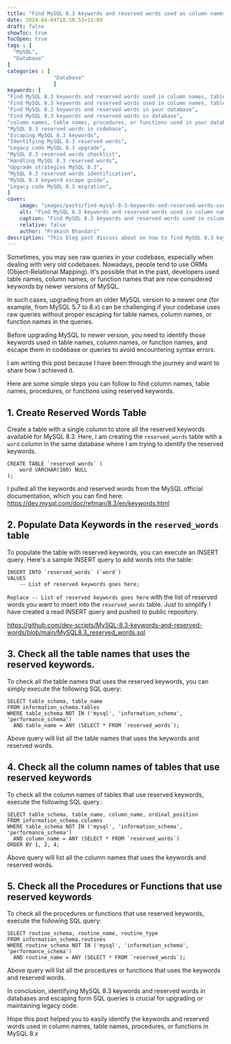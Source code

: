```yaml
---
title: "Find MySQL 8.3 keywords and reserved words used as column names, table names, procedures, or functions"
date: 2024-04-04T18:58:53+11:00
draft: false
showToc: true
TocOpen: true
tags : [
  "MySQL",
  "Database"
]
categories : [
               "Database"
               ]
keywords: [
"Find MySQL 8.3 keywords and reserved words used in column names, table names, procedures, or functions",
"Find MySQL 8.3 keywords and reserved words used in column names, table names, procedures, or functions",
"Find MySQL 8.3 keywords and reserved words in your database",
"Find MySQL 8.3 keywords and reserved words in database",
"column names, table names, procedures, or functions used in your database",
"MySQL 8.3 reserved words in codebase",
"Escaping MySQL 8.3 keywords",
"Identifying MySQL 8.3 reserved words",
"Legacy code MySQL 8.3 upgrade",
"MySQL 8.3 reserved words checklist",
"Handling MySQL 8.3 reserved words",
"Upgrade strategies MySQL 8.3",
"MySQL 8.3 reserved words identification",
"MySQL 8.3 keyword escape guide",
"Legacy code MySQL 8.3 migration",
]
cover:
    image: "images/posts/find-mysql-8-3-keywords-and-reserved-words-used-in-column-names-table-names-procedures-or-functions/find-mysql-8-3-keywords-and-reserved-words-used-in-column-names-table-names-procedures-or-functions.svg" # image path/url
    alt: "Find MySQL 8.3 keywords and reserved words used in column names, table names, procedures, or functions"
    caption: "Find MySQL 8.3 keywords and reserved words used in column names, table names, procedures, or functions"
    relative: false
    author: "Prakash Bhandari"
description: "This blog post discuss about on how to find MySQL 8.3 keywords and reserved words used in column names, table names, procedures, or functions in your database"
---
```


Sometimes, you may see raw queries in your codebase, especially when dealing with very old codebases. Nowadays, people tend to use ORMs (Object-Relational Mapping). 
It's possible that in the past, developers used table names, column names, or function names that are now considered keywords by newer versions of MySQL.

In such cases, upgrading from an older MySQL version to a newer one (for example, from MySQL 5.7 to 8.x) can be challenging if your codebase uses raw queries without proper escaping for table names, column names, or function names in the queries.

Before upgrading MySQL to newer version, you need to identify those keywords used in table names, column names, or function names, and escape them in codebase or queries to avoid encountering syntax errors.

I am writing this post because I have been through the journey and want to share how I achieved it.

Here are some simple steps you can follow to find column names, table names, procedures, or functions using reserved keywords.

## 1. Create Reserved Words Table

Create a table with a single column to store all the reserved keywords available for MySQL 8.3. Here, I am creating the `reserved_words` table with a `word` column in the same database where I am trying to identify the reserved keywords.

```mysql
CREATE TABLE `reserved_words` (
    word VARCHAR(100) NULL
);
```
I pulled all the keywords and reserved words from the MySQL official documentation, which you can find here: https://dev.mysql.com/doc/refman/8.3/en/keywords.html

## 2. Populate Data Keywords in the `reserved_words` table

To populate the table with reserved keywords, you can execute an INSERT query. Here's a sample INSERT query to add words into the table:

```mysql
INSERT INTO `reserved_words` (`word`)
VALUES
    -- List of reserved keywords goes here;
```

`Replace -- List of reserved keywords goes here` with the list of reserved words you want to insert into the `reserved_words` table.
Just to simplify I have created a read INSERT query and pushed to public repository.

https://github.com/dev-scripts/MySQL-8.3-keywords-and-reserved-words/blob/main/MySQL8.3_reserved_words.sql

## 3. Check all the table names that uses the reserved keywords.

To check all the table names that uses the reserved keywords, you can simply execute the following SQL query:

```mysql
SELECT table_schema, table_name
FROM information_schema.tables
WHERE table_schema NOT IN ('mysql', 'information_schema', 'performance_schema')
  AND table_name = ANY (SELECT * FROM `reserved_words`);
```
Above query will list all the table names that uses the keywords and reserved words.

## 4. Check all the column names of tables that use reserved keywords

To check all the column names of tables that use reserved keywords, execute the following SQL query.:

```mysql
SELECT table_schema, table_name, column_name, ordinal_position
FROM information_schema.columns
WHERE table_schema NOT IN ('mysql', 'information_schema', 'performance_schema')
  AND column_name = ANY (SELECT * FROM `reserved_words`)
ORDER BY 1, 2, 4;
```

Above query will list all the column names that uses the keywords and reserved words.

## 5. Check all the  Procedures or Functions that use reserved keywords

To check all the procedures or functions that use reserved keywords, execute the following SQL query:

```mysql
SELECT routine_schema, routine_name, routine_type
FROM information_schema.routines
WHERE routine_schema NOT IN ('mysql', 'information_schema', 'performance_schema')
  AND routine_name = ANY (SELECT * FROM `reserved_words`);
```

Above query will list all the procedures or functions that uses the keywords and reserved words.

In conclusion, identifying MySQL 8.3 keywords and reserved words in databases and escaping form SQL queries is crucial for upgrading or maintaining legacy code.

Hope this post helped you to easily identify the keywords and reserved words used in column names, table names, procedures, or functions
in MySQL 8.x
